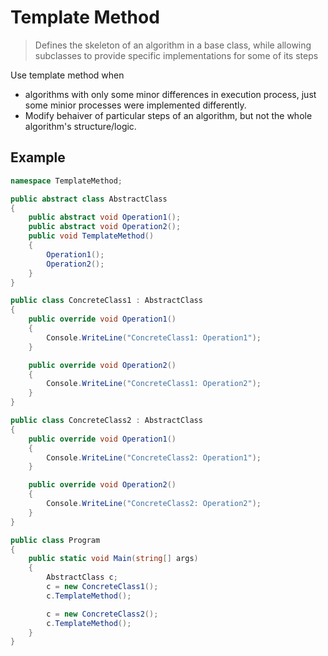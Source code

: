 # Template Method
> Defines the skeleton of an algorithm in a base class, while allowing subclasses to provide specific implementations for some of its steps

Use template method when
* algorithms with only some minor differences in execution process, just some minior processes were implemented differently.
* Modify behaiver of particular steps of an algorithm, but not the whole algorithm's structure/logic.

## Example
```c#
namespace TemplateMethod;

public abstract class AbstractClass
{
    public abstract void Operation1();
    public abstract void Operation2();
    public void TemplateMethod()
    {
        Operation1();
        Operation2();
    }
}

public class ConcreteClass1 : AbstractClass
{
    public override void Operation1()
    {
        Console.WriteLine("ConcreteClass1: Operation1");
    }

    public override void Operation2()
    {
        Console.WriteLine("ConcreteClass1: Operation2");
    }
}

public class ConcreteClass2 : AbstractClass
{
    public override void Operation1()
    {
        Console.WriteLine("ConcreteClass2: Operation1");
    }

    public override void Operation2()
    {
        Console.WriteLine("ConcreteClass2: Operation2");
    }
}

public class Program
{
    public static void Main(string[] args)
    {
        AbstractClass c;
        c = new ConcreteClass1();
        c.TemplateMethod();

        c = new ConcreteClass2();
        c.TemplateMethod();
    }
}
```